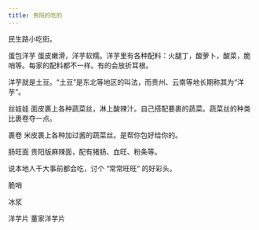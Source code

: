```yaml
---
title: 贵阳的吃的
---
```


民生路小吃街。

蛋包洋芋
蛋皮嫩滑，洋芋软糯。洋芋里有各种配料：火腿丁，酸萝卜，酸菜，脆哨等。每家的配料都不一样。有的会放折耳根。

洋芋就是土豆。“土豆”是东北等地区的叫法，而贵州、云南等地长期称其为“洋芋”。


丝娃娃
面皮裹上各种蔬菜丝，淋上酸辣汁。自己搭配要裹的蔬菜。蔬菜丝的种类比裹卷夺一点。

裹卷
米皮裹上各种加过酱的蔬菜丝。是帮你包好给你的。


肠旺面
贵阳版麻辣面，配有猪肠、血旺、粉条等。

说本地人干大事前都会吃，讨个 “常常旺旺“ 的好彩头。

脆哨

冰浆



洋芋片
董家洋芋片

